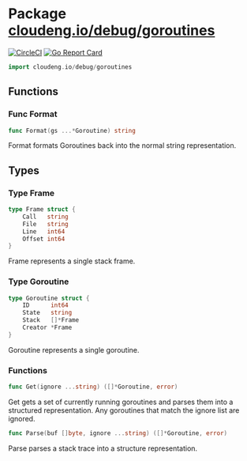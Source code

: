 # Package [cloudeng.io/debug/goroutines](https://pkg.go.dev/cloudeng.io/debug/goroutines?tab=doc)
[![CircleCI](https://circleci.com/gh/cloudengio/go.gotools.svg?style=svg)](https://circleci.com/gh/cloudengio/go.gotools) [![Go Report Card](https://goreportcard.com/badge/cloudeng.io/debug/goroutines)](https://goreportcard.com/report/cloudeng.io/debug/goroutines)

```go
import cloudeng.io/debug/goroutines
```


## Functions
### Func Format
```go
func Format(gs ...*Goroutine) string
```
Format formats Goroutines back into the normal string representation.



## Types
### Type Frame
```go
type Frame struct {
	Call   string
	File   string
	Line   int64
	Offset int64
}
```
Frame represents a single stack frame.


### Type Goroutine
```go
type Goroutine struct {
	ID      int64
	State   string
	Stack   []*Frame
	Creator *Frame
}
```
Goroutine represents a single goroutine.

### Functions

```go
func Get(ignore ...string) ([]*Goroutine, error)
```
Get gets a set of currently running goroutines and parses them into a
structured representation. Any goroutines that match the ignore list are
ignored.


```go
func Parse(buf []byte, ignore ...string) ([]*Goroutine, error)
```
Parse parses a stack trace into a structure representation.







